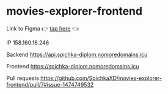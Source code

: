 # movies-explorer-frontend


Link to Figma :point_right: [tap here](https://www.figma.com/file/iKUTTIVz2JJ4zaqDzsG7V7/Diploma-SpichkaXD?node-id=891%3A3857) :point_left:


IP 158.160.16.246

Backend  https://api.spichka-diplom.nomoredomains.icu

Frontend  https://spichka-diplom.nomoredomains.icu

Pull requests https://github.com/SpichkaXD/movies-explorer-frontend/pull/7#issue-1474749532
